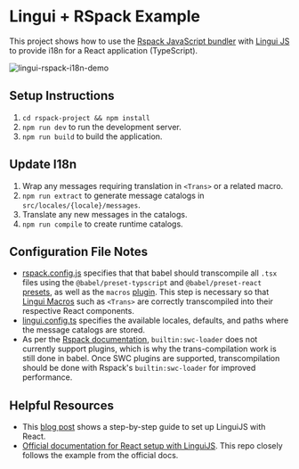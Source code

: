 # Lingui + RSpack Example

This project shows how to use the [Rspack JavaScript bundler](https://www.rspack.dev/guide/introduction.html) with [Lingui JS](https://lingui.dev/) to provide i18n for a React application (TypeScript).

![lingui-rspack-i18n-demo](demo.gif)

## Setup Instructions

1. `cd rspack-project && npm install`
2. `npm run dev` to run the development server.
3. `npm run build` to build the application.

## Update I18n

1. Wrap any messages requiring translation in `<Trans>` or a related macro.
2. `npm run extract` to generate message catalogs in `src/locales/{locale}/messages`.
3. Translate any new messages in the catalogs.
4. `npm run compile` to create runtime catalogs.

## Configuration File Notes

- [rspack.config.js](./rspack-project/rspack.config.js) specifies that that babel should transcompile all `.tsx` files using the `@babel/preset-typscript` and `@babel/preset-react` [presets](https://babeljs.io/docs/presets), as well as the `macros` [plugin](https://babeljs.io/docs/plugins). This step is necessary so that [Lingui Macros](https://lingui.dev/ref/macro) such as `<Trans>` are correctly transcompiled into their respective React components.
- [lingui.config.ts](./rspack-project/lingui.config.ts) specifies the available locales, defaults, and paths where the message catalogs are stored.
- As per the [Rspack documentation](https://www.rspack.dev/guide/builtin-swc-loader.html), `builtin:swc-loader` does not currently support plugins, which is why the trans-compilation work is still done in babel. Once SWC plugins are supported, transcompilation should be done with Rspack's `builtin:swc-loader` for improved performance.

## Helpful Resources

- This [blog post](https://betterprogramming.pub/react-app-internationalization-with-linguijs-9486ccd80e07) shows a step-by-step guide to set up LinguiJS with React.
- [Official documentation for React setup with LinguiJS](https://lingui.dev/tutorials/react). This repo closely follows the example from the official docs.
